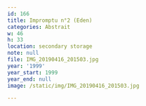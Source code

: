```yaml
---
id: 166
title: Impromptu n°2 (Eden)
categories: Abstrait
w: 46
h: 33
location: secondary storage
note: null
file: IMG_20190416_201503.jpg
year: '1999'
year_start: 1999
year_end: null
image: /static/img/IMG_20190416_201503.jpg

---
```

